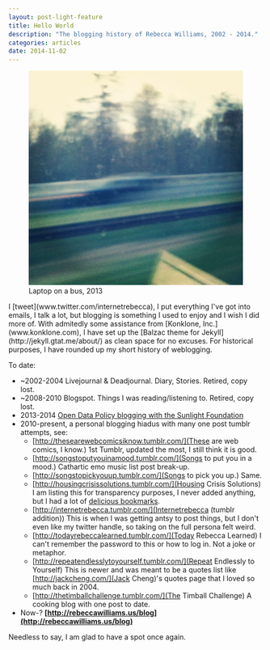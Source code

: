 ```yaml
---
layout: post-light-feature
title: Hello World
description: "The blogging history of Rebecca Williams, 2002 - 2014."
categories: articles
date: 2014-11-02
---
```

<figure>
	<img src="/images/blur.jpg">
	<figcaption>Laptop on a bus, 2013</figcaption>
</figure>
I [tweet](www.twitter.com/internetrebecca), I put everything I've got into emails, I talk a lot, but blogging is something I used to enjoy and I wish I did more of. With admitedly some assistance from [Konklone, Inc.](www.konklone.com), I have set up the [Balzac theme for Jekyll](http://jekyll.gtat.me/about/) as clean space for no excuses. For historical purposes, I have rounded up my short history of weblogging. 

To date:

* ~2002-2004 Livejournal & Deadjournal. Diary, Stories. Retired, copy lost. 
* ~2008-2010 Blogspot. Things I was reading/listening to. Retired, copy lost. 
* 2013-2014 [Open Data Policy blogging with the Sunlight Foundation](http://sunlightfoundation.com/blog/author/rwilliams/)
* 2010-present, a personal blogging hiadus with many one post tumblr attempts, see: 
	* [http://thesearewebcomicsiknow.tumblr.com/](These are web comics, I know.) 1st Tumblr, updated the most, I still think it is good. 
	* [http://songstoputyouinamood.tumblr.com/](Songs to put you in a mood.) Cathartic emo music list post break-up. 
	* [http://songstopickyouup.tumblr.com/](Songs to pick you up.) Same. 
	* [http://housingcrisissolutions.tumblr.com/](Housing Crisis Solutions) I am listing this for transparency purposes, I never added anything, but I had a lot of [delicious bookmarks](https://delicious.com/thisisdumbiknow/tag_bundle/PlanningThesis).
	* [http://internetrebecca.tumblr.com/](Internetrebecca (tumblr addition)) This is when I was getting antsy to post things, but I don't even like my twitter handle, so taking on the full persona felt weird. 
	* [http://todayrebeccalearned.tumblr.com/](Today Rebecca Learned) I can't remember the password to this or how to log in. Not a joke or metaphor.  
	* [http://repeatendlesslytoyourself.tumblr.com/](Repeat Endlessly to Yourself) This is newer and was meant to be a quotes list like [http://jackcheng.com/](Jack Cheng)'s quotes page that I loved so much back in 2004. 
	* [http://thetimballchallenge.tumblr.com/](The Timball Challenge) A cooking blog with one post to date.
* Now-? **[http://rebeccawilliams.us/blog](http://rebeccawilliams.us/blog)**

Needless to say, I am glad to have a spot once again.



